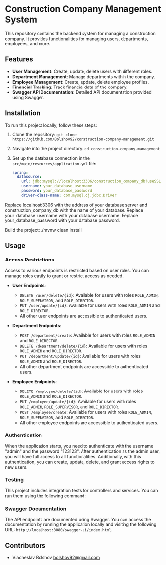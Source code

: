 # Construction Company Management System

This repository contains the backend system for managing a construction company. It provides functionalities for managing users, departments, employees, and more.

## Features

- **User Management**: Create, update, delete users with different roles.
- **Department Management**: Manage departments within the company.
- **Employee Management**: Create, update, delete employee profiles.
- **Financial Tracking**: Track financial data of the company.
- **Swagger API Documentation**: Detailed API documentation provided using Swagger.

## Installation

To run this project locally, follow these steps:

1. Clone the repository: `git clone https://github.com/Bolshov92/construction-company-management.git`
2. Navigate into the project directory: `cd construction-company-management`
3. Set up the database connection in the `src/main/resources/application.yml` file:

   ```yaml
   spring:
     datasource:
       url: jdbc:mysql://localhost:3306/construction_company_db?useSSL=false&serverTimezone=UTC
       username: your_database_username
       password: your_database_password
       driver-class-name: com.mysql.cj.jdbc.Driver
Replace localhost:3306 with the address of your database server and construction_company_db with the name of your database.
Replace your_database_username with your database username.
Replace your_database_password with your database password.

Build the project: ./mvnw clean install

## Usage

### Access Restrictions

Access to various endpoints is restricted based on user roles. You can manage roles easily to grant or restrict access as needed.

- **User Endpoints**:
    - `DELETE /user/delete/{id}`: Available for users with roles `ROLE_ADMIN`, `ROLE_SUPERVISOR`, and `ROLE_DIRECTOR`.
    - `PUT /user/update/{id}`: Available for users with roles `ROLE_ADMIN` and `ROLE_DIRECTOR`.
    - All other user endpoints are accessible to authenticated users.

- **Department Endpoints**:
    - `POST /department/create`: Available for users with roles `ROLE_ADMIN` and `ROLE_DIRECTOR`.
    - `DELETE /department/delete/{id}`: Available for users with roles `ROLE_ADMIN` and `ROLE_DIRECTOR`.
    - `PUT /department/update/{id}`: Available for users with roles `ROLE_ADMIN` and `ROLE_DIRECTOR`.
    - All other department endpoints are accessible to authenticated users.

- **Employee Endpoints**:
    - `DELETE /employee/delete/{id}`: Available for users with roles `ROLE_ADMIN` and `ROLE_DIRECTOR`.
    - `PUT /employee/update/{id}`: Available for users with roles `ROLE_ADMIN`, `ROLE_SUPERVISOR`, and `ROLE_DIRECTOR`.
    - `POST /employee/create`: Available for users with roles `ROLE_ADMIN`, `ROLE_SUPERVISOR`, and `ROLE_DIRECTOR`.
    - All other employee endpoints are accessible to authenticated users.

### Authentication

When the application starts, you need to authenticate with the username "admin" and the password "123123". After authentication as the admin user, you will have full access to all functionalities. Additionally, with this authentication, you can create, update, delete, and grant access rights to new users.

### Testing

This project includes integration tests for controllers and services. You can run them using the following command:

### Swagger Documentation

The API endpoints are documented using Swagger. You can access the documentation by running the application locally and visiting the following URL: `http://localhost:8080/swagger-ui/index.html`.

## Contributors

- Viacheslav Bolshov <bolshov92@gmail.com>

